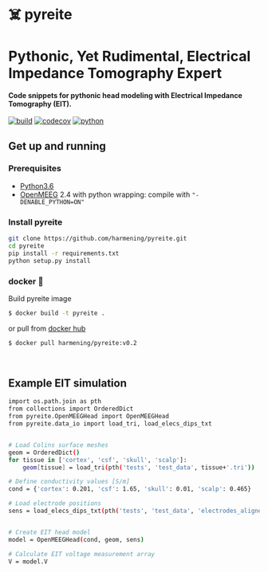 # :skull_and_crossbones: pyreite
# Pythonic, Yet Rudimental, Electrical Impedance Tomography Expert
**Code snippets for pythonic head modeling with Electrical Impedance Tomography (EIT).**<br>
<br>
[![build](https://github.com/harmening/pyreite/actions/workflows/action.yml/badge.svg)](https://github.com/harmening/pyreite/actions)
[![codecov](https://codecov.io/gh/harmening/pyreite/graph/badge.svg?token=ASuSRfHmV1)](https://codecov.io/gh/harmening/pyreite)
[![python](https://img.shields.io/badge/python-3.6-blue.svg)](https://www.python.org/downloads/release/python-360/)



## Get up and running
### Prerequisites
- [Python3.6](https://www.python.org/downloads/)
- [OpenMEEG](https://github.com/openmeeg/openmeeg/blob/master/README.rst#build-openmeeg-from-source) 2.4 with python wrapping: compile with `"-DENABLE_PYTHON=ON"`

### Install pyreite
```bash
git clone https://github.com/harmening/pyreite.git
cd pyreite
pip install -r requirements.txt
python setup.py install
```


### docker :whale:
Build pyreite image
```bash
$ docker build -t pyreite .
```
or pull from [docker hub](https://hub.docker.com/r/harmening/pyreite)
```bash
$ docker pull harmening/pyreite:v0.2
```
<br>


## Example EIT simulation
```bash
import os.path.join as pth
from collections import OrderedDict
from pyreite.OpenMEEGHead import OpenMEEGHead
from pyreite.data_io import load_tri, load_elecs_dips_txt


# Load Colins surface meshes
geom = OrderedDict()
for tissue in ['cortex', 'csf', 'skull', 'scalp']:
    geom[tissue] = load_tri(pth('tests', 'test_data', tissue+'.tri'))

# Define conductivity values [S/m]
cond = {'cortex': 0.201, 'csf': 1.65, 'skull': 0.01, 'scalp': 0.465}

# Load electrode positions
sens = load_elecs_dips_txt(pth('tests', 'test_data', 'electrodes_aligned.txt'))


# Create EIT head model
model = OpenMEEGHead(cond, geom, sens)

# Calculate EIT voltage measurement array
V = model.V
```
<br>
